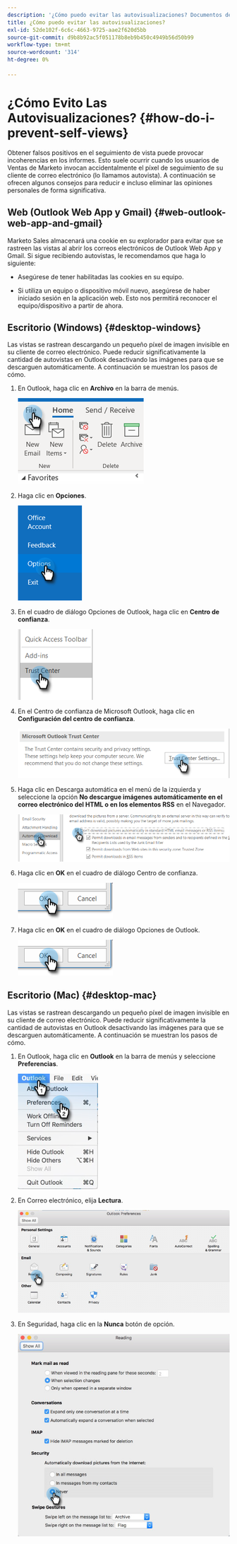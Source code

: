 ```yaml
---
description: '¿Cómo puedo evitar las autovisualizaciones? Documentos de Marketo: Documentación del producto'
title: ¿Cómo puedo evitar las autovisualizaciones?
exl-id: 52de102f-6c6c-4663-9725-aae2f620d5bb
source-git-commit: d9b8b92ac5f051178b8eb9b450c4949b56d50b99
workflow-type: tm+mt
source-wordcount: '314'
ht-degree: 0%

---
```


# ¿Cómo Evito Las Autovisualizaciones? {#how-do-i-prevent-self-views}

Obtener falsos positivos en el seguimiento de vista puede provocar incoherencias en los informes. Esto suele ocurrir cuando los usuarios de Ventas de Marketo invocan accidentalmente el píxel de seguimiento de su cliente de correo electrónico (lo llamamos autovista). A continuación se ofrecen algunos consejos para reducir e incluso eliminar las opiniones personales de forma significativa.

## Web (Outlook Web App y Gmail) {#web-outlook-web-app-and-gmail}

Marketo Sales almacenará una cookie en su explorador para evitar que se rastreen las vistas al abrir los correos electrónicos de Outlook Web App y Gmail. Si sigue recibiendo autovistas, le recomendamos que haga lo siguiente:

* Asegúrese de tener habilitadas las cookies en su equipo.

* Si utiliza un equipo o dispositivo móvil nuevo, asegúrese de haber iniciado sesión en la aplicación web. Esto nos permitirá reconocer el equipo/dispositivo a partir de ahora.

## Escritorio (Windows) {#desktop-windows}

Las vistas se rastrean descargando un pequeño píxel de imagen invisible en su cliente de correo electrónico. Puede reducir significativamente la cantidad de autovistas en Outlook desactivando las imágenes para que se descarguen automáticamente. A continuación se muestran los pasos de cómo.

1. En Outlook, haga clic en **Archivo** en la barra de menús.

   ![](assets/how-do-i-prevent-self-views-1.png)

1. Haga clic en **Opciones**.

   ![](assets/how-do-i-prevent-self-views-2.png)

1. En el cuadro de diálogo Opciones de Outlook, haga clic en **Centro de confianza**.

   ![](assets/how-do-i-prevent-self-views-3.png)

1. En el Centro de confianza de Microsoft Outlook, haga clic en **Configuración del centro de confianza**.

   ![](assets/how-do-i-prevent-self-views-4.png)

1. Haga clic en Descarga automática en el menú de la izquierda y seleccione la opción **No descargue imágenes automáticamente en el correo electrónico del HTML o en los elementos RSS** en el Navegador.

   ![](assets/how-do-i-prevent-self-views-5.png)

1. Haga clic en **OK** en el cuadro de diálogo Centro de confianza.

   ![](assets/how-do-i-prevent-self-views-6.png)

1. Haga clic en **OK** en el cuadro de diálogo Opciones de Outlook.

   ![](assets/how-do-i-prevent-self-views-7.png)

## Escritorio (Mac) {#desktop-mac}

Las vistas se rastrean descargando un pequeño píxel de imagen invisible en su cliente de correo electrónico. Puede reducir significativamente la cantidad de autovistas en Outlook desactivando las imágenes para que se descarguen automáticamente. A continuación se muestran los pasos de cómo.

1. En Outlook, haga clic en **Outlook** en la barra de menús y seleccione **Preferencias**.

   ![](assets/how-do-i-prevent-self-views-8.png)

1. En Correo electrónico, elija **Lectura**.

   ![](assets/how-do-i-prevent-self-views-9.png)

1. En Seguridad, haga clic en la **Nunca** botón de opción.

   ![](assets/how-do-i-prevent-self-views-10.png)
